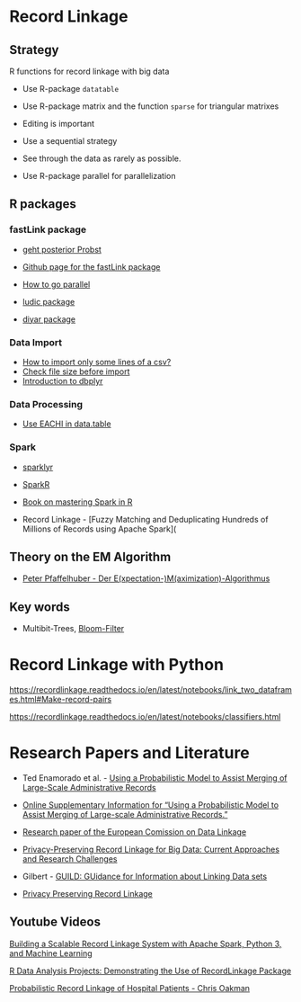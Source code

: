 # Record Linkage

## Strategy

R functions for record linkage with big data

- Use R-package `datatable`

- Use R-package matrix and the function `sparse` for triangular matrixes 

- Editing is important 

- Use a sequential strategy

- See through the data as rarely as possible.

- Use R-package parallel for parallelization

## R packages

### fastLink package

- [geht posterior Probst](https://www.rdocumentation.org/packages/fastLink/versions/0.6.0/topics/getPosterior)


- [Github page for the fastLink package](https://github.com/kosukeimai/fastLink)

- [How to go parallel](https://www.r-bloggers.com/2015/02/how-to-go-parallel-in-r-basics-tips/)


- [ludic package](https://www.nature.com/articles/sdata2018298)


- [diyar package](https://olisansonwu.github.io/diyar/index.html)

### Data Import

- [How to import only some lines of a csv?](https://stackoverflow.com/questions/23197243/how-to-read-only-lines-that-fulfil-a-condition-from-a-csv-into-r)
- [Check file size before import](https://stackoverflow.com/questions/30580798/how-to-check-file-size-before-opening)
- [Introduction to dbplyr](https://cran.r-project.org/web/packages/dbplyr/vignettes/dbplyr.html)

### Data Processing

- [Use EACHI in data.table](https://stackoverflow.com/questions/27004002/eachi-in-data-table/27004566#27004566)

### Spark

- [sparklyr](https://cran.r-project.org/web/packages/sparklyr/index.html)
- [SparkR](http://spark.apache.org/docs/latest/sparkr.html)
- [Book on mastering Spark in R](https://therinspark.com/)

- Record Linkage - [Fuzzy Matching and Deduplicating Hundreds of Millions of Records using Apache Spark](

## Theory on the EM Algorithm

- [Peter Pfaffelhuber - Der E(xpectation-)M(aximization)-Algorithmus](https://www.stochastik.uni-freiburg.de/lehre/WS-2015/mathstat/emskript)


## Key words

- Multibit-Trees, [Bloom-Filter](https://en.wikipedia.org/wiki/Bloom_filter)

# Record Linkage with Python

https://recordlinkage.readthedocs.io/en/latest/notebooks/link_two_dataframes.html#Make-record-pairs

https://recordlinkage.readthedocs.io/en/latest/notebooks/classifiers.html

# Research Papers and Literature

- Ted Enamorado et al. -  [Using a Probabilistic Model to Assist Merging of Large-Scale
Administrative Records](https://imai.fas.harvard.edu/research/files/linkage.pdf)
- [Online Supplementary Information for “Using a
Probabilistic Model to Assist Merging of
Large-scale Administrative Records.”](https://static.cambridge.org/content/id/urn:cambridge.org:id:article:S0003055418000783/resource/name/S0003055418000783sup001.pdf)

- [Research paper of the European Comission on Data Linkage](https://ec.europa.eu/eurostat/cros/system/files/s-dwh-m_4.2_methodology_data_linkage_v2.pdf)

- [Privacy-Preserving Record Linkage for Big Data: Current Approaches and Research Challenges](https://link.springer.com/chapter/10.1007/978-3-319-49340-4_25)

- Gilbert - [GUILD: GUidance for Information about Linking Data sets](https://harveygoldsteinweb.files.wordpress.com/2018/11/guidelines-for-information-about-record-linkage.pdf)

- [Privacy Preserving Record Linkage](https://www.scads.de/de/2-uncategorised/316-privacy-preserving-record-linkage)

## Youtube Videos

[Building a Scalable Record Linkage System with Apache Spark, Python 3, and Machine Learning](https://www.youtube.com/watch?v=iQiaZKU3n0Y&ab_channel=Databricks)

[R Data Analysis Projects: Demonstrating the Use of RecordLinkage Package](https://www.youtube.com/watch?v=Msl1Q5Yv8Ow&ab_channel=PacktVideo)

[Probabilistic Record Linkage of Hospital Patients - Chris Oakman](https://www.youtube.com/watch?v=rGKEOMUtJfE&t=570s&ab_channel=ClojureTV)


